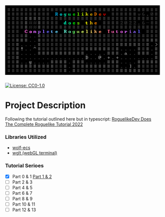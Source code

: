 <h1 align="center">
  <br>
   <img src="public/roguelikedev_logo.png" alt="Logo RogueLikeDev" />
  <br>
</h1>

[![License: CC0-1.0](https://img.shields.io/badge/License-CC0_1.0-lightgrey.svg)](http://creativecommons.org/publicdomain/zero/1.0/)

# Project Description

Following the tutorial outlined here but in typescript:
[RoguelikeDev Does The Complete Roguelike Tutorial 2022](https://www.reddit.com/r/roguelikedev/comments/vhfsda/roguelikedev_does_the_complete_roguelike_tutorial/)

### Libraries Utilized

- [wolf-ecs](https://github.com/EnderShadow8/wolf-ecs)
- [wglt (webGL terminal)](https://github.com/codyebberson/wglt)

### Tutorial Serioes

- [x] Part 0 & 1 [Part 1 & 2](https://www.reddit.com/r/roguelikedev/comments/vm9yam/roguelikedev_does_the_complete_roguelike_tutorial/)
- [ ] Part 2 & 3
- [ ] Part 4 & 5
- [ ] Part 6 & 7
- [ ] Part 8 & 9
- [ ] Part 10 & 11
- [ ] Part 12 & 13
